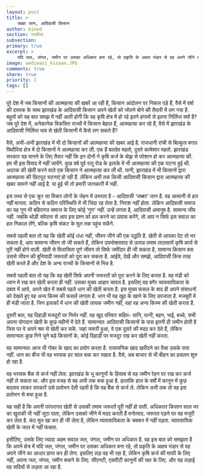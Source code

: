 ```yaml
---
layout: post
title: >
    जब्बर जान, आदिवासी किसान
author: binod
section: नजरिया
subsection:
primary: true
excerpt: >
    यदि जल, जंगल, जमीन पर उसका अधिकार बना रहे, तो प्रकृति के अक्षय भंडार से वह अपने जीने का आधार प्राप्त कर ही लेगा. लड़ वह भी रहा है, लेकिन कृषि कर्ज की माफी के लिए नहीं, अपना जल, जंगल, जमीन बचाने के लिए. सीएनटी, एसपीटी कानूनों की रक्षा के लिए. और यह लड़ाई वह सदियों से लड़ता आ रहा है.
image: aadiwasi_kisaan.JPG
comments: true
share: true
priority: 1
tags: []
---
```


पूरे देश में जब किसानों की आत्महत्या की खबरें आ रही हैं, किसान आंदोलन पर निकल पड़े हैं, वैसे में वर्षा की दस्तक के साथ झारखंड के आदिवासी किसान अपने खेतों को जोतने बोने की तैयारी में लग गया है. बहुतों को यह बात समझ में नहीं आती होगी कि वह कृषि क्षेत्र में हो रहे इतने हंगामों से इतना निर्लिप्त क्यों है? जब पूरे देश में, अनेकानेक विकसित राज्यों में किसान बेहाल हैं, आत्महत्या कर रहे हैं, वैसे में झारखंड के आदिवासी निर्लिप्त भाव से खेती किसानी में कैसे लग सकते हैं?

वैसे, अभी-अभी झारखंड में भी दो किसानों की आत्महत्या की खबर आई है. राजधानी रांची से बिल्कुल बगल पिथौरिया क्षेत्र में दो किसानों ने आत्महत्या कर ली. एक हैं बलदेव महतो, दूसरे कामेश्वर महतो. झारखंड सरकार यह मानने के लिए तैयार नहीं कि इन दोनों ने कृषि कर्ज के बोझ से परेशान हो कर आत्महत्या की. हम भी इस विवाद में नहीं जायेंगे. कुछ वर्ष पूर्व रातू रोड के इलाके में भी आत्महत्या की एक घटना हुई थी. अदरक की खेती करने वाले एक किसान ने आत्महत्या कर ली थी. यानी, झारखंड में भी किसानों द्वारा आत्महत्या की छिटपुट घटनाएं हो रही हैं. लेकिन अभी तक किसी आदिवासी किसान द्वारा आत्महत्या की खबर सामने नहीं आई है. या हुई भी तो हमारी जानकारी में नहीं.

इस तथ्य से एक क्रूर सा विचार लोगों के जेहन में उभरता है - आदिवासी ‘जब्बर’ जान है. वह आसानी से हार नहीं मानता. कठिन से कठिन परिस्थिति में भी जिंदा रह लेता है. निराश नहीं होता. लेकिन आदिवासी समाज का यह गुण भी बहिरागत समाज के लिए कोई ‘गुण’ नहीं. उन्हें लगता है, आदिवासी अमानुष है. सामान्य जीव नहीं. जबकि थोड़ी संवेदना से आप इस प्रश्न को हल करने का प्रयास करेंगे, तो आप न सिर्फ इस सवाल का हल निकाल लेंगे, बल्कि कृषि संकट के मूल तक पहुंच सकेंगे.

सबसे पहली बात तो यह कि खेती कोई धंधा नहीं, जीवन जीने की एक पद्धति है. खेती से आपका पेट तो भर सकता है, आप सामान्य जीवन तो जी सकते हैं, लेकिन उपभोक्तावाद से उत्पन्न तमाम लालसायें कृषि कार्य से पूरी नहीं होने वाली. खेती से विलासिता पूर्ण जीवन तो सिर्फ जमींदार ही जी सकता है, सामान्य किसान बस उससे जीवन की बुनियादी जरूरतों को पूरा कर सकता है. आईये, देखें और समझे, आदिवासी किस तरह खेती करते हैं और देश के अन्य राज्यों के किसानों से भिन्न है.

सबसे पहली बात तो यह कि वह खेती सिर्फ अपनी जरूरतों को पूरा करने के लिए करता है. वह मंडी को ध्यान में रख कर खेती करता ही नहीं. उसका मुख्य आहार चावल है. इसलिए वह बगैर व्यावसायिकता के दबाव में आये, अपने खेत में सबसे पहले धान की खेती करता है. इस मुख्य फसल के बाद ही अपने संसाधनों को देखते हुए वह अन्य किस्म की फसलें लगाता है. धान भी वह खुद के खाने के लिए उपजाता है. मजबूरी में ही मंडी जाता है. जिन इलाकों में धान की खेती लायक जमीन नहीं, वहां वह अन्य किस्म की खेती करता है.

दूसरी बात, वह दिहाड़ी मजदूरों पर निर्भर नहीं. वह खुद परिवार सहित- यानि, पत्नी, बहन, भाई, बच्चे, सभी अपना योगदान खेती के कुछ महीनों में देते हैं. सामान्यतः आदिवासी किसानों के पास इतनी ही जमीन होती है जिस पर वे अपने श्रम से खेती कर सकें. जहां जरूरी हुआ, वे एक दूसरे की मदद कर देते हैं, लेकिन सामान्यतः कुछ गिने चुने बड़े किसानों के, कोई दिहाड़ी पर मजदूर रख कर खेती नहीं करता.

वह सामान्यतः आज भी गोबर के खाद का प्रयोग करता है. रासायनिक खाद खरीदने का पैसा उसके पास नहीं. धान का बीज भी वह भरसक हर साल बचा कर रखता है. वैसे, अब बाजार से भी बीहन का प्रचलन शुरु हो रहा है.

वह भरसक बैंक से कर्ज नहीं लेता. झारखंड के भू कानूनों के हिसाब से वह जमीन रेहन पर रख कर कर्ज नहीं ले सकता था. और इस वजह से वह अभी तक बचा हुआ है. हालांकि हाल के वर्षों में कानून में कुछ बदलाव लाकर सरकारें उसे प्रलोभन देती रहती है कि वह बैंक से कर्ज ले. लेकिन अभी तक तो वह इस प्रलोभन से बचा हुआ है.

यह सही है कि अपनी परंपरागत खेती से उसकी तमाम जरूरतें पूरी नहीं हो पाती. अधिकतर किसान साल भर का खुराकी भी नहीं जुटा पाता, लेकिन उसको जीने में मदद करती हैं वनोत्पाद. जरूरत पड़ने पर वह मजूरी कर लेता है. कंद मूल खा कर ही जी लेता है, लेकिन व्यावसायिकता के चक्कर में नहीं पड़ता. व्यावसायिक खेती के जाल में नहीं फंसता.

इसीलिए, उसके लिए ज्यादा अहम सवाल जल, जंगल, जमीन पर अधिकार है. वह इस बात को समझता है कि अपने क्षेत्र में यदि जल, जंगल, जमीन पर उसका अधिकार बना रहे, तो प्रकृति के अक्षय भंडार से वह अपने जीने का आधार प्राप्त कर ही लेगा. इसलिए लड़ वह भी रहा है, लेकिन कृषि कर्ज की माफी के लिए नहीं, अपना जल, जंगल, जमीन बचाने के लिए. सीएनटी, एसपीटी कानूनों की रक्षा के लिए. और यह लड़ाई वह सदियों से लड़ता आ रहा है.